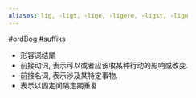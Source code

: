 ```yaml
---
aliases: lig, -ligt, -lige, -ligere, -ligst, -lign
---
```

#ordBog #suffiks 

- 形容词结尾
- 前接动词, 表示可以或者应该收某种行动的影响或改变.
- 前接名词, 表示涉及某特定事物.
- 表示以固定间隔定期重复
